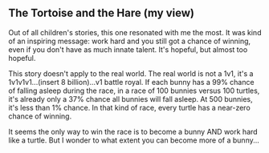 ## The Tortoise and the Hare (my view)
Out of all children's stories, this one resonated with me the most. It was kind of an inspiring message: work hard and you still got a chance of winning, even if you don't have as much innate talent. It's hopeful, but almost too hopeful.

This story doesn't apply to the real world. The real world is not a 1v1, it's a 1v1v1v1...(insert 8 billion)...v1 battle royal. If each bunny has a 99% chance of falling asleep during the race, in a race of 100 bunnies versus 100 turtles, it's already only a 37% chance all bunnies will fall asleep. At 500 bunnies, it's less than 1% chance. In that kind of race, every turtle has a near-zero chance of winning.

It seems the only way to win the race is to become a bunny AND work hard like a turtle. But I wonder to what extent you can become more of a bunny...